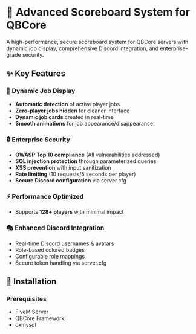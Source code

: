 # 🎯 Advanced Scoreboard System for QBCore

A high-performance, secure scoreboard system for QBCore servers with dynamic job display, comprehensive Discord integration, and enterprise-grade security.

## ✨ Key Features

### 🚀 Dynamic Job Display
- **Automatic detection** of active player jobs
- **Zero-player jobs hidden** for cleaner interface
- **Dynamic job cards** created in real-time
- **Smooth animations** for job appearance/disappearance

### 🔒 Enterprise Security
- **OWASP Top 10 compliance** (All vulnerabilities addressed)
- **SQL injection protection** through parameterized queries
- **XSS prevention** with input sanitization
- **Rate limiting** (10 requests/5 seconds per player)
- **Secure Discord configuration** via server.cfg

### ⚡ Performance Optimized
- Supports **128+ players** with minimal impact

### 🎭 Enhanced Discord Integration
- Real-time Discord usernames & avatars
- Role-based colored badges
- Configurable role mappings
- Secure token handling via server.cfg

## 🚀 Installation

### Prerequisites
- FiveM Server
- QBCore Framework
- oxmysql
